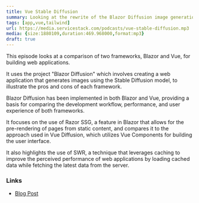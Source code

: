 ```yaml
---
title: Vue Stable Diffusion
summary: Looking at the rewrite of the Blazor Diffusion image generation .NET App & album catalog in Vue & Razor SSG  
tags: [app,vue,tailwind]
url: https://media.servicestack.com/podcasts/vue-stable-diffusion.mp3
media: {size:1880109,duration:469.968000,format:mp3}
draft: true
---
```


This episode looks at a comparison of two frameworks, Blazor and Vue, for building web applications. 

It uses the project "Blazor Diffusion" which involves creating a web application that generates 
images using the Stable Diffusion model, to illustrate the pros and cons of each framework. 

Blazor Diffusion has been implemented in both Blazor and Vue, providing a basis for comparing 
the development workflow, performance, and user experience of both frameworks. 

It focuses on the use of Razor SSG, a feature in Blazor that allows for the pre-rendering of pages 
from static content, and compares it to the approach used in Vue Diffusion, which utilizes 
Vue Components for building the user interface. 

It also highlights the use of SWR, a technique that leverages caching to improve the 
perceived performance of web applications by loading cached data while fetching the latest data 
from the server.

### Links

- [Blog Post](/posts/vue-stable-diffusion)
